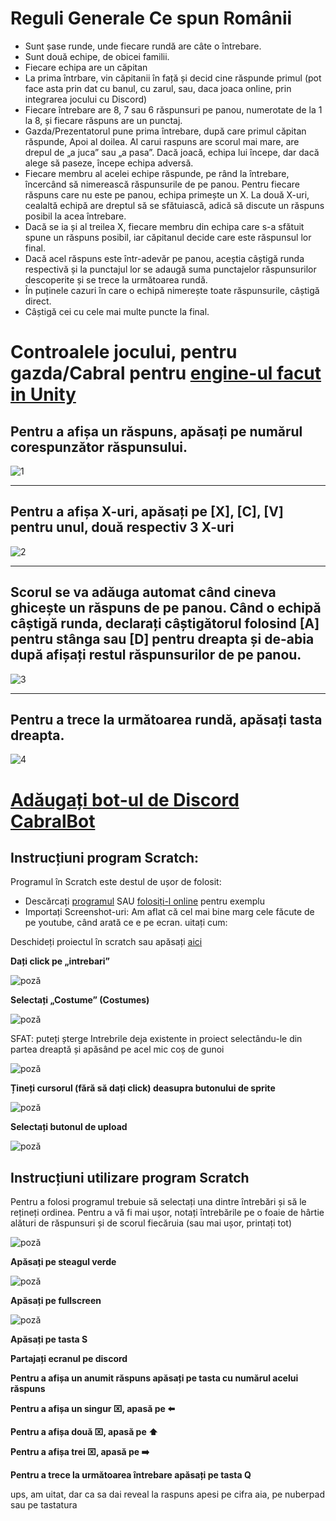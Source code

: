 # Reguli Generale Ce spun Românii

* Sunt șase runde, unde fiecare rundă are câte o întrebare.
* Sunt două echipe, de obicei familii.
* Fiecare echipa are un căpitan
* La prima întrbare, vin căpitanii în față și decid cine răspunde primul (pot face asta prin dat cu banul, cu zarul, sau, daca joaca online, prin integrarea jocului cu Discord)
* Fiecare întrebare are 8, 7 sau 6 răspunsuri pe panou, numerotate de la 1 la 8, și fiecare răspuns are un punctaj.
* Gazda/Prezentatorul pune prima întrebare, după care primul căpitan răspunde, Apoi al doilea. Al carui raspuns are scorul mai mare, are drepul de „a juca” sau „a pasa”. Dacă joacă, echipa lui începe, dar dacă alege să paseze, începe echipa adversă.
* Fiecare membru al acelei echipe răspunde, pe rând la întrebare, încercând să nimerească răspunsurile de pe panou. Pentru fiecare răspuns care nu este pe panou, echipa primește un X. La două X-uri, cealaltă echipă are dreptul să se sfătuiască, adică să discute un răspuns posibil la acea întrebare.
* Dacă se ia și al treilea X, fiecare membru din echipa care s-a sfătuit spune un răspuns posibil, iar căpitanul decide care este răspunsul lor final.
* Dacă acel răspuns este într-adevăr pe panou, aceștia câștigă runda respectivă și la punctajul lor se adaugă suma punctajelor răspunsurilor descoperite și se trece la următoarea rundă.
* În puținele cazuri în care o echipă nimerește toate răspunsurile, câștigă direct.
* Câștigă cei cu cele mai multe puncte la final.

# Controalele jocului, pentru gazda/Cabral pentru [engine-ul facut in Unity](https://ghiocel-games.com/csreapp)
## Pentru a afișa un răspuns, apăsați pe numărul corespunzător răspunsului.
![1](https://i.imgur.com/ieWw2nH.gif)
***
## Pentru a afișa X-uri, apăsați pe [X], [C], [V] pentru unul, două respectiv 3 X-uri
![2](https://i.imgur.com/eO7q8pX.gif)
***
## Scorul se va adăuga automat când cineva ghicește un răspuns de pe panou. Când o echipă câștigă runda, declarați câștigătorul folosind [A] pentru stânga sau [D] pentru dreapta și de-abia după afișați restul răspunsurilor de pe panou.
![3](https://i.imgur.com/1B4bRFl.gif)
***
## Pentru a trece la următoarea rundă, apăsați tasta dreapta.
![4](https://i.imgur.com/Z30IW6X.gif)

# [Adăugați bot-ul de Discord CabralBot](https://discord.com/api/oauth2/authorize?client_id=1057632508616900608&permissions=8&scope=bot)
## Instrucțiuni program Scratch:
Programul în Scratch este destul de ușor de folosit:
* Descărcați [programul](https://github.com/Vladutzu27/ce-spun-romanii/blob/main/Scratch%20engine/Ce_spun_romanii_engine.sb3) SAU [folosiți-l online](https://scratch.mit.edu/projects/698995116/) pentru exemplu
* Importați Screenshot-uri: Am aflat că cel mai bine marg cele făcute de pe youtube, când arată ce e pe ecran. uitați cum:

Deschideți proiectul în scratch sau apăsați [aici](https://scratch.mit.edu/projects/698995116/editor/)

 **Dați click pe „intrebari”** 

![poză](https://i.imgur.com/PYlbpAB.png)

**Selectați „Costume” (Costumes)**

![poză](https://i.imgur.com/wdbbREk.png)

SFAT: puteți șterge Intrebrile deja existente in proiect selectându-le din partea dreaptă și apăsând pe acel mic coș de gunoi

![poză](https://i.imgur.com/9LYgJmV.png)

**Țineți cursorul (fără să dați click) deasupra butonului de sprite**

![poză](https://i.imgur.com/YUUs1vC.png)

**Selectați butonul de upload**

![poză](https://i.imgur.com/e4nm2iE.png)

## Instrucțiuni utilizare program Scratch

Pentru a folosi programul trebuie să selectați una dintre întrebări și să le rețineți ordinea. Pentru a vă fi mai ușor, notați întrebările pe o foaie de hârtie alături 
de răspunsuri și de scorul fiecăruia (sau mai ușor, printați tot)

![poză](https://i.imgur.com/YJSZ1vb.png)

**Apăsați pe steagul verde**

![poză](https://i.imgur.com/2ihLo6C.png)

**Apăsați pe fullscreen**

![poză](https://i.imgur.com/urNHu92.png)

**Apăsați pe tasta S**

**Partajați ecranul pe discord**

**Pentru a afișa un anumit răspuns apăsați pe tasta cu numărul acelui răspuns**

**Pentru a afișa un singur ⌧, apasă pe ⬅️**

**Pentru a afișa două ⌧, apasă pe ⬆️**

**Pentru a afișa trei ⌧, apasă pe ➡️**

**Pentru a trece la următoarea întrebare apăsați pe tasta Q**

ups, am uitat, dar ca sa dai reveal la raspuns apesi pe cifra aia, pe nuberpad sau pe tastatura
